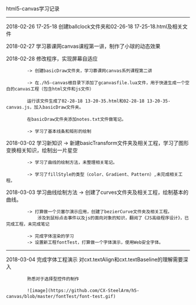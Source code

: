 html5-canvas学习记录

----------------------
2018-02-26 17-25-18 创建ballclock文件夹和02-26-18 17-25-18.html及相关文件

2018-02-27 学习慕课网canvas课程第一讲，制作了小球的动态效果

2018-02-28 修改程序，实现屏幕自适应

			-> 创建basicDraw文件夹，学习慕课网canvas系列课程第二讲
			
			-> 在./h5-canvas根目录下添加了gcanvasfile.lua文件，用于快速生成一个空白的canvas工程（包含html文件和js文件）
			
			运行该文件生成了02-28-18 13-20-35.html和02-28-18 13-20-35-canvas.js，加入basicDraw文件夹。
			
			在basicDraw文件夹添加notes.txt文件做笔记。
			
			-> 学习了基本线条和矩形的绘制
			
2018-03-02 学习新知识
			-> 新建basicTransform文件夹及相关工程，学习了图形变换相关知识，绘制出一片星空
			
			-> 学习了曲线的绘制方法，未整理相关笔记。
			
			-> 学习了fillStyle的类型（color、Gradient、Pattern）,未完成相关工程。

2018-03-03 学习曲线绘制方法
			-> 创建了curves文件夹及相关工程，绘制基本的曲线。
			
			-> 打算做一个贝塞尔演示应用，创建了bezierCurve文件夹及相关工程。
				涉及到鼠标点击事件以及js的面向对象的知识，翻阅了《JS高级程序设计》，已完成工程，未完成笔记
				
			-> 完成字体渲染的学习
			-> 设置新工程fontTest，打算做一个字体演示，使用Web安全字体。
----------------------
2018-03-04 完成字体工程演示
			对cxt.textAlign和cxt.textBaseline的理解需要深入
			
			熟悉对于选择型控件的制作
			
			![image](https://github.com/CX-SteelArm/h5-canvas/blob/master/fontTest/font-test.gif)
